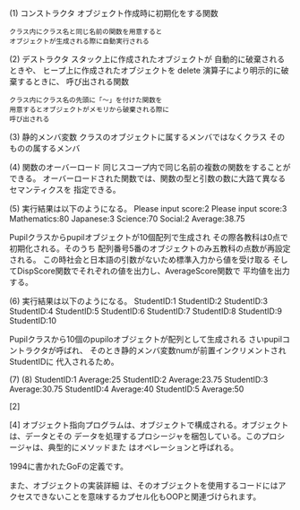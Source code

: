 (1)
  コンストラクタ
    オブジェクト作成時に初期化をする関数

    クラス内にクラス名と同じ名前の関数を用意すると
    オブジェクトが生成される際に自動実行される

(2)
  デストラクタ
    スタック上に作成されたオブジェクトが
    自動的に破棄されるときや、
    ヒープ上に作成されたオブジェクトを
    delete 演算子により明示的に破棄するときに、
    呼び出される関数


    クラス内にクラス名の先頭に「～」を付けた関数を
    用意するとオブジェクトがメモリから破棄される際に
    呼び出される

(3)
  静的メンバ変数
    クラスのオブジェクトに属するメンバではなくクラス
    そのものの属するメンバ

(4)
  関数のオーバーロード
     同じスコープ内で同じ名前の複数の関数をすることができる。
     オーバーロードされた関数では、関数の型と引数の数に大路て異なるセマンティクスを
     指定できる。

(5)
実行結果は以下のようになる。
  Please input score:2
  Please input score:3
  Mathematics:80
  Japanese:3
  Science:70
  Social:2
  Average:38.75

Pupilクラスからpupilオブジェクトが10個配列で生成され
その際各教科は0点で初期化される。そのうち
配列番号5番のオブジェクトのみ五教科の点数が再設定される。
この時社会と日本語の引数がないため標準入力から値を受け取る
そしてDispScore関数でそれぞれの値を出力し、AverageScore関数で
平均値を出力する。

(6)
  実行結果は以下のようになる。
  StudentID:1
  StudentID:2
  StudentID:3
  StudentID:4
  StudentID:5
  StudentID:6
  StudentID:7
  StudentID:8
  StudentID:9
  StudentID:10


Pupilクラスから10個のpupiloオブジェクトが配列として生成される
さいpupilコントラクタが呼ばれ、
そのとき静的メンバ変数numが前置インクリメントされStudentIDに
代入されるため。

(7)
(8)
StudentID:1
Average:25
StudentID:2
Average:23.75
StudentID:3
Average:30.75
StudentID:4
Average:40
StudentID:5
Average:50

[2]


[4]
オブジェクト指向プログラムは、オブジェクトで構成される。オブジェクトは、データとその データを処理するプロシージャを梱包している。このプロシージャは、典型的にメソッドまた はオペレーションと呼ばれる。

1994に書かれたGoFの定義です。

また、オブジェクトの実装詳細 は、そのオブジェクトを使用するコードにはアクセスできないことを意味するカプセル化もOOPと関連づけられます。
